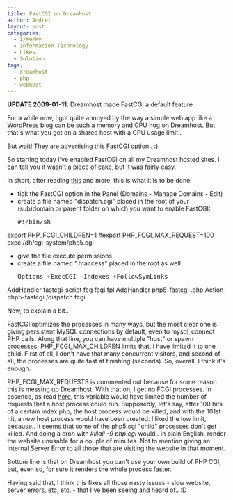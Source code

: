 ```yaml
---
title: FastCGI on Dreamhost
author: Andrei
layout: post
categories:
  - I/Me/My
  - Information Technology
  - Likes
  - Solution
tags:
  - dreamhost
  - php
  - webhost
---
```

**UPDATE 2009-01-11**: Dreamhost made FastCGI a default feature

For a while now, I got quite annoyed by the way a simple web app like a WordPress blog can be such a memory and CPU hog on Dreamhost. But that's what you get on a shared host with a CPU usage limit..

But wait! They are advertising this [FastCGI][1] option.. :)

So starting today I've enabled FastCGI on all my Dreamhost hosted sites. I can tell you it wasn't a piece of cake, but it was fairly easy.

In short, after reading [this][2] and more, this is what it is to be done:

*   tick the FastCGI option in the Panel (Domains - Manage Domains - Edit)
*   create a file named "dispatch.cgi" placed in the root of your (sub)domain or parent folder on which you want to enable FastCGI: 
    <pre>#!/bin/sh
export PHP_FCGI_CHILDREN=1
#export PHP_FCGI_MAX_REQUEST=100
exec /dh/cgi-system/php5.cgi</pre>

*   give the file execute permissions
*   create a file named ".htaccess" placed in the root as well: 
    <pre>Options +ExecCGI -Indexes +FollowSymLinks
AddHandler fastcgi-script fcg fcgi fpl
AddHandler php5-fastcgi .php
Action php5-fastcgi /dispatch.fcgi</pre>

Now, to explain a bit..

FastCGI optimizes the processes in many ways, but the most clear one is giving persistent MySQL connections by default, even to mysql\_connect PHP calls. Along that line, you can have multiple "host" or spawn processes. PHP\_FCGI\_MAX\_CHILDREN limits that. I have limited it to one child. First of all, I don't have that many concurrent visitors, and second of all, the processes are quite fast at finishing (seconds). So, overall, I think it's enough.

PHP\_FCGI\_MAX_REQUESTS is commented out because for some reason this is messing up Dreamhost. With that on, I get no FCGI processes. In essence, as read [here][3], this variable would have limited the number of requests that a host process could run. Supposedly, let's say, after 100 hits of a certain index.php, the host process would be killed, and with the 101st hit, a new host process would have been created. I liked the low limit, because.. it seems that some of the php5.cgi "child" processes don't get killed. And doing a cron with *killall -9 php.cgi* would.. in plain English, render the website unusable for a couple of minutes. Not to mention giving an Internal Server Error to all those that are visiting the website in that moment.

Bottom line is that on Dreamhost you can't use your own build of PHP CGI, but, even so, for sure it renders the whole process faster.

Having said that, I think this fixes all those nasty issues - slow website, server errors, etc, etc. - that I've been seeing and heard of.. :D

 [1]: http://www.fastcgi.com
 [2]: http://wiki.dreamhost.com/PHP_FastCGI
 [3]: http://redmine.lighttpd.net/wiki/lighttpd/Docs:ModFastCGI